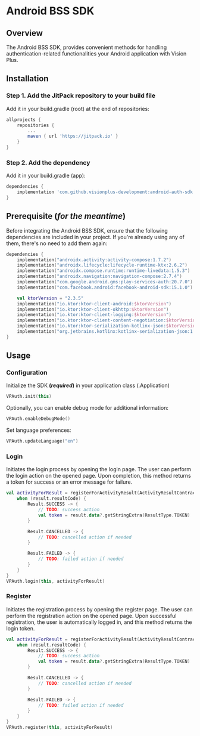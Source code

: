 # Android BSS SDK

## Overview
The Android BSS SDK, provides convenient methods for handling authentication-related functionalities your Android application with Vision Plus.

## Installation
### Step 1. Add the JitPack repository to your build file
Add it in your build.gradle (root) at the end of repositories:
```groovy
allprojects {
    repositories {
        ...
        maven { url 'https://jitpack.io' }
    }
}
```

### Step 2. Add the dependency
Add it in your build.gradle (app):
```groovy
dependencies {
    implementation 'com.github.visionplus-development:android-auth-sdk:$latest_version'
}
```


## Prerequisite (*for the meantime*)
Before integrating the Android BSS SDK, ensure that the following dependencies are included in your project. If you're already using any of them, there's no need to add them again:
```kotlin
dependencies {
    implementation("androidx.activity:activity-compose:1.7.2")
    implementation("androidx.lifecycle:lifecycle-runtime-ktx:2.6.2")
    implementation("androidx.compose.runtime:runtime-livedata:1.5.3")
    implementation("androidx.navigation:navigation-compose:2.7.4")
    implementation("com.google.android.gms:play-services-auth:20.7.0")
    implementation("com.facebook.android:facebook-android-sdk:15.1.0")

    val ktorVersion = "2.3.5"
    implementation("io.ktor:ktor-client-android:$ktorVersion")
    implementation("io.ktor:ktor-client-okhttp:$ktorVersion")
    implementation("io.ktor:ktor-client-logging:$ktorVersion")
    implementation("io.ktor:ktor-client-content-negotiation:$ktorVersion")
    implementation("io.ktor:ktor-serialization-kotlinx-json:$ktorVersion")
    implementation("org.jetbrains.kotlinx:kotlinx-serialization-json:1.6.0")
}
```


## Usage
### Configuration
Initialize the SDK **(*required*)** in your application class (.Application)
```kotlin
VPAuth.init(this)
```

Optionally, you can enable debug mode for additional information:
```kotlin
VPAuth.enableDebugMode()
```

Set language preferences:
```kotlin
VPAuth.updateLanguage("en")
```


### Login
Initiates the login process by opening the login page.
The user can perform the login action on the opened page. Upon completion, this method returns a token for success or an error message for failure.
```kotlin
val activityForResult = registerForActivityResult(ActivityResultContracts.StartActivityForResult()) { result ->
    when (result.resultCode) {
        Result.SUCCESS -> {
            // TODO: success action
            val token = result.data?.getStringExtra(ResultType.TOKEN)
        }

        Result.CANCELLED -> {
            // TODO: cancelled action if needed
        }

        Result.FAILED -> {
            // TODO: failed action if needed
        }
    }
}
VPAuth.login(this, activityForResult)
```


### Register
Initiates the registration process by opening the register page.
The user can perform the registration action on the opened page. Upon successful registration, the user is automatically logged in, and this method returns the login token.
```kotlin
val activityForResult = registerForActivityResult(ActivityResultContracts.StartActivityForResult()) { result ->
    when (result.resultCode) {
        Result.SUCCESS -> {
            // TODO: success action
            val token = result.data?.getStringExtra(ResultType.TOKEN)
        }

        Result.CANCELLED -> {
            // TODO: cancelled action if needed
        }

        Result.FAILED -> {
            // TODO: failed action if needed
        }
    }
}
VPAuth.register(this, activityForResult)
```
